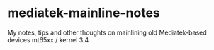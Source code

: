 # mediatek-mainline-notes
My notes, tips and other thoughts on mainlining old Mediatek-based devices mt65xx / kernel 3.4

